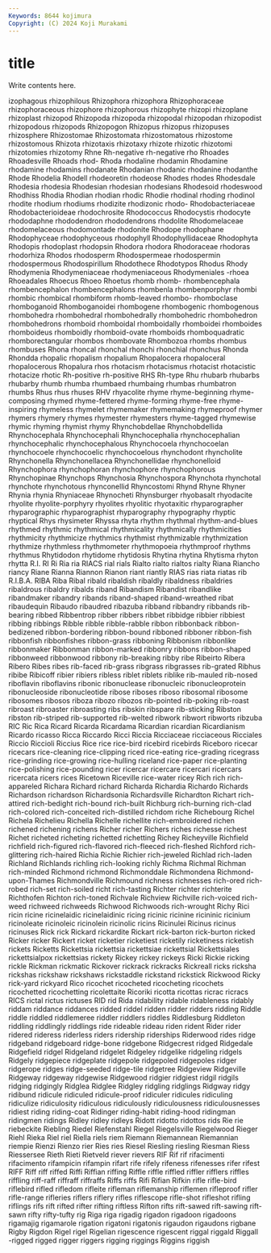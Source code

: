 ```yaml
---
Keywords: 8644 kojimura
Copyright: (C) 2024 Koji Murakami
---
```


# title

Write contents here.



izophagous rhizophilous Rhizophora rhizophora Rhizophoraceae rhizophoraceous rhizophore
rhizophorous rhizophyte rhizopi rhizoplane rhizoplast rhizopod Rhizopoda rhizopoda rhizopodal rhizopodan
rhizopodist rhizopodous rhizopods Rhizopogon Rhizopus rhizopus rhizopuses rhizosphere Rhizostomae Rhizostomata
rhizostomatous rhizostome rhizostomous Rhizota rhizotaxis rhizotaxy rhizote rhizotic rhizotomi rhizotomies
rhizotomy Rhne Rh-negative rh-negative rho Rhoades Rhoadesville Rhoads rhod- Rhoda
rhodaline rhodamin Rhodamine rhodamine rhodamins rhodanate Rhodanian rhodanic rhodanine rhodanthe
Rhode Rhodelia Rhodell rhodeoretin rhodeose Rhodes rhodes Rhodesdale Rhodesia rhodesia
Rhodesian rhodesian rhodesians Rhodesoid rhodeswood Rhodhiss Rhodia Rhodian rhodian rhodic
Rhodie rhodinal rhoding rhodinol rhodite rhodium rhodiums rhodizite rhodizonic rhodo-
Rhodobacteriaceae Rhodobacterioideae rhodochrosite Rhodococcus Rhodocystis rhodocyte rhododaphne rhododendron rhododendrons rhodolite
Rhodomelaceae rhodomelaceous rhodomontade rhodonite Rhodope rhodophane Rhodophyceae rhodophyceous rhodophyll Rhodophyllidaceae
Rhodophyta Rhodopis rhodoplast rhodopsin Rhodora rhodora Rhodoraceae rhodoras rhodorhiza Rhodos
rhodosperm Rhodospermeae rhodospermin rhodospermous Rhodospirillum Rhodothece Rhodotypos Rhodus Rhody Rhodymenia
Rhodymeniaceae rhodymeniaceous Rhodymeniales -rhoea Rhoeadales Rhoecus Rhoeo Rhoetus rhomb rhomb-
rhombencephala rhombencephalon rhombencephalons rhombenla rhombenporphyr rhombi rhombic rhombical rhombiform rhomb-leaved
rhombo- rhomboclase rhomboganoid Rhomboganoidei rhombogene rhombogenic rhombogenous rhombohedra rhombohedral rhombohedrally
rhombohedric rhombohedron rhombohedrons rhomboid rhomboidal rhomboidally rhomboidei rhomboides rhomboideus rhomboidly
rhomboid-ovate rhomboids rhomboquadratic rhomborectangular rhombos rhombovate Rhombozoa rhombs rhombus rhombuses
Rhona rhoncal rhonchal rhonchi rhonchial rhonchus Rhonda Rhondda rhopalic rhopalism
rhopalium Rhopalocera rhopaloceral rhopalocerous Rhopalura rhos rhotacism rhotacismus rhotacist rhotacistic
rhotacize rhotic Rh-positive rh-positive RHS Rh-type Rhu rhubarb rhubarbs rhubarby
rhumb rhumba rhumbaed rhumbaing rhumbas rhumbatron rhumbs Rhus rhus rhuses
RHV rhyacolite rhyme rhyme-beginning rhyme-composing rhymed rhyme-fettered rhyme-forming rhyme-free rhyme-inspiring
rhymeless rhymelet rhymemaker rhymemaking rhymeproof rhymer rhymers rhymery rhymes rhymester
rhymesters rhyme-tagged rhymewise rhymic rhyming rhymist rhymy Rhynchobdellae Rhynchobdellida Rhynchocephala
Rhynchocephali Rhynchocephalia rhynchocephalian rhynchocephalic rhynchocephalous Rhynchocoela rhynchocoelan rhynchocoele rhynchocoelic rhynchocoelous
rhynchodont rhyncholite Rhynchonella Rhynchonellacea Rhynchonellidae rhynchonelloid Rhynchophora rhynchophoran rhynchophore rhynchophorous
Rhynchopinae Rhynchops Rhynchosia Rhynchospora Rhynchota rhynchotal rhynchote rhynchotous rhynconellid Rhyncostomi
Rhynd Rhyne Rhyner Rhynia rhynia Rhyniaceae Rhynocheti Rhynsburger rhyobasalt rhyodacite
rhyolite rhyolite-porphyry rhyolites rhyolitic rhyotaxitic rhyparographer rhyparographic rhyparographist rhyparography rhypography
rhyptic rhyptical Rhys rhysimeter Rhyssa rhyta rhythm rhythmal rhythm-and-blues rhythmed
rhythmic rhythmical rhythmicality rhythmically rhythmicities rhythmicity rhythmicize rhythmics rhythmist rhythmizable
rhythmization rhythmize rhythmless rhythmometer rhythmopoeia rhythmproof rhythms rhythmus Rhytidodon rhytidome
rhytidosis Rhytina rhytina Rhytisma rhyton rhytta R.I. RI Ri Ria
ria RIACS rial rials Rialto rialto rialtos rialty Riana Riancho
riancy Riane Rianna Riannon Rianon riant riantly RIAS rias riata
riatas rib R.I.B.A. RIBA Riba Ribal ribald ribaldish ribaldly ribaldness
ribaldries ribaldrous ribaldry ribalds riband Ribandism Ribandist ribandlike ribandmaker ribandry
ribands riband-shaped riband-wreathed ribat ribaudequin Ribaudo ribaudred ribazuba ribband ribbandry
ribbands rib-bearing ribbed Ribbentrop ribber ribbers ribbet ribbidge ribbier ribbiest
ribbing ribbings Ribble ribble ribble-rabble ribbon ribbonback ribbon-bedizened ribbon-bordering ribbon-bound
ribboned ribboner ribbon-fish ribbonfish ribbonfishes ribbon-grass ribboning Ribbonism ribbonlike ribbonmaker
Ribbonman ribbon-marked ribbonry ribbons ribbon-shaped ribbonweed ribbonwood ribbony rib-breaking ribby
ribe Ribeirto Ribera Ribero Ribes ribes rib-faced rib-grass ribgrass ribgrasses
rib-grated Ribhus ribibe Ribicoff ribier ribiers ribless riblet riblets riblike
rib-mauled rib-nosed riboflavin riboflavins ribonic ribonuclease ribonucleic ribonucleoprotein ribonucleoside ribonucleotide
ribose riboses riboso ribosomal ribosome ribosomes ribosos riboza ribozo ribozos
rib-pointed rib-poking rib-roast ribroast ribroaster ribroasting ribs ribskin ribspare rib-sticking
Ribston ribston rib-striped rib-supported rib-welted ribwork ribwort ribworts ribzuba RIC
Ric Rica Ricard Ricarda Ricardama Ricardian ricardian Ricardianism Ricardo ricasso
Ricca Riccardo Ricci Riccia Ricciaceae ricciaceous Ricciales Riccio Riccioli Riccius
Rice rice rice-bird ricebird ricebirds Riceboro ricecar ricecars rice-cleaning rice-clipping
riced rice-eating rice-grading ricegrass rice-grinding rice-growing rice-hulling riceland rice-paper rice-planting
rice-polishing rice-pounding ricer ricercar ricercare ricercari ricercars ricercata ricers rices
Ricetown Riceville rice-water ricey Rich rich rich-appareled Richara Richard richard
Richarda Richardia Richardo Richards Richardson richardson Richardsonia Richardsville Richardton Richart
rich-attired rich-bedight rich-bound rich-built Richburg rich-burning rich-clad rich-colored rich-conceited rich-distilled
richdom riche Richebourg Richel Richela Richelieu Richella Richelle richellite rich-embroidered
richen richened richening richens Richer richer Richers riches richesse richest
Richet richeted richeting richetted richetting Richey Richeyville Richfield richfield rich-figured
rich-flavored rich-fleeced rich-fleshed Richford rich-glittering rich-haired Richia Richie Richier rich-jeweled
Richlad rich-laden Richland Richlands richling rich-looking richly Richma Richmal Richman
rich-minded Richmond richmond Richmonddale Richmondena Richmond-upon-Thames Richmondville Richmound richness richnesses
rich-ored rich-robed rich-set rich-soiled richt rich-tasting Richter richter richterite Richthofen
Richton rich-toned Richvale Richview Richville rich-voiced rich-weed richweed richweeds Richwood
Richwoods rich-wrought Richy Rici ricin ricine ricinelaidic ricinelaidinic ricing ricinic
ricinine ricininic ricinium ricinoleate ricinoleic ricinolein ricinolic ricins Ricinulei Ricinus
ricinus ricinuses Rick rick Rickard rickardite Rickart rick-barton rick-burton ricked
Ricker ricker Rickert ricket ricketier ricketiest ricketily ricketiness ricketish rickets
Ricketts Rickettsia rickettsia rickettsiae rickettsial Rickettsiales rickettsialpox rickettsias rickety Rickey
rickey rickeys Ricki Rickie ricking rickle Rickman rickmatic Rickover rickrack
rickracks Rickreall ricks ricksha rickshas rickshaw rickshaws rickstaddle rickstand rickstick
Rickwood Ricky rick-yard rickyard Rico ricochet ricocheted ricocheting ricochets ricochetted
ricochetting ricolettaite Ricoriki ricotta ricottas ricrac ricracs RICS rictal rictus
rictuses RID rid Rida ridability ridable ridableness ridably riddam riddance
riddances ridded riddel ridden ridder ridders ridding Riddle riddle riddled
riddlemeree riddler riddlers riddles Riddlesburg Riddleton riddling riddlingly riddlings ride
rideable rideau riden rident Rider rider ridered rideress riderless riders
ridership riderships Riderwood rides ridge ridgeband ridgeboard ridge-bone ridgebone Ridgecrest
ridged Ridgedale Ridgefield ridgel Ridgeland ridgelet Ridgeley ridgelike ridgeling ridgels
Ridgely ridgepiece ridgeplate ridgepole ridgepoled ridgepoles ridger ridgerope ridges ridge-seeded
ridge-tile ridgetree Ridgeview Ridgeville Ridgeway ridgeway ridgewise Ridgewood ridgier ridgiest
ridgil ridgils ridging ridgingly Ridglea Ridglee Ridgley ridgling ridglings Ridgway
ridgy ridibund ridicule ridiculed ridicule-proof ridiculer ridicules ridiculing ridiculize ridiculosity
ridiculous ridiculously ridiculousness ridiculousnesses ridiest riding riding-coat Ridinger riding-habit riding-hood
ridingman ridingmen ridings Ridley ridley ridleys Ridott ridotto ridottos rids
Rie rie riebeckite Riebling Riedel Riefenstahl Riegel Riegelsville Riegelwood Rieger
Riehl Rieka Riel riel Riella riels riem Riemann Riemannean Riemannian
riempie Rienzi Rienzo rier Ries ries Riesel Riesling riesling Riesman
Riess Riessersee Rieth Rieti Rietveld riever rievers RIF Rif rif
rifacimenti rifacimento rifampicin rifampin rifart rife rifely rifeness rifenesses rifer
rifest RIFF Riff riff riffed Riffi Riffian riffing Riffle riffle
riffled riffler rifflers riffles riffling riff-raff riffraff riffraffs Riffs riffs
Rifi Rifian Rifkin rifle rifle-bird riflebird rifled rifledom rifleite rifleman
riflemanship riflemen rifleproof rifler rifle-range rifleries riflers riflery rifles riflescope
rifle-shot rifleshot rifling riflings rifs rift rifted rifter rifting riftless
Rifton rifts rift-sawed rift-sawing rift-sawn rifty rifty-tufty rig Riga riga
rigadig rigadon rigadoon rigadoons rigamajig rigamarole rigation rigatoni rigatonis rigaudon
rigaudons rigbane Rigby Rigdon Rigel rigel Rigelian rigescence rigescent riggal
riggald Riggall -rigged rigged rigger riggers rigging riggings Riggins riggish
